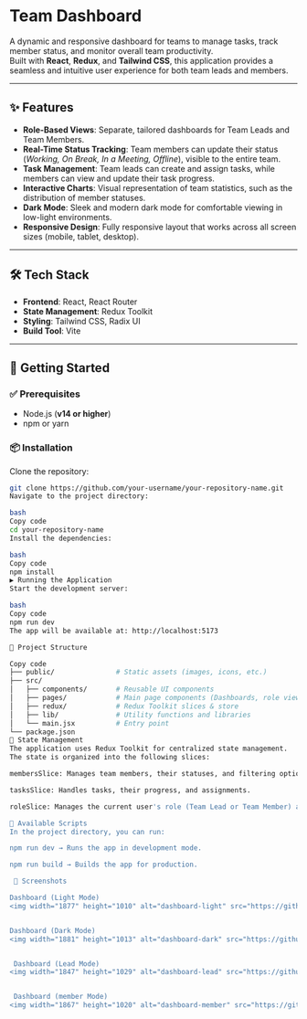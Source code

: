 
# Team Dashboard

A dynamic and responsive dashboard for teams to manage tasks, track member status, and monitor overall team productivity.  
Built with **React**, **Redux**, and **Tailwind CSS**, this application provides a seamless and intuitive user experience for both team leads and members.

---

## ✨ Features

- **Role-Based Views**: Separate, tailored dashboards for Team Leads and Team Members.  
- **Real-Time Status Tracking**: Team members can update their status (*Working, On Break, In a Meeting, Offline*), visible to the entire team.  
- **Task Management**: Team leads can create and assign tasks, while members can view and update their task progress.  
- **Interactive Charts**: Visual representation of team statistics, such as the distribution of member statuses.  
- **Dark Mode**: Sleek and modern dark mode for comfortable viewing in low-light environments.  
- **Responsive Design**: Fully responsive layout that works across all screen sizes (mobile, tablet, desktop).  

---

## 🛠 Tech Stack

- **Frontend**: React, React Router  
- **State Management**: Redux Toolkit  
- **Styling**: Tailwind CSS, Radix UI  
- **Build Tool**: Vite  
 

---

## 🚀 Getting Started

### ✅ Prerequisites
- Node.js (**v14 or higher**)  
- npm or yarn  

### 📦 Installation

Clone the repository:
```bash
git clone https://github.com/your-username/your-repository-name.git
Navigate to the project directory:

bash
Copy code
cd your-repository-name
Install the dependencies:

bash
Copy code
npm install
▶️ Running the Application
Start the development server:

bash
Copy code
npm run dev
The app will be available at: http://localhost:5173

📂 Project Structure

Copy code
├── public/               # Static assets (images, icons, etc.)
├── src/
│   ├── components/       # Reusable UI components
│   ├── pages/            # Main page components (Dashboards, role views)
│   ├── redux/            # Redux Toolkit slices & store
│   ├── lib/              # Utility functions and libraries
│   └── main.jsx          # Entry point
└── package.json
🔄 State Management
The application uses Redux Toolkit for centralized state management.
The state is organized into the following slices:

membersSlice: Manages team members, their statuses, and filtering options.

tasksSlice: Handles tasks, their progress, and assignments.

roleSlice: Manages the current user's role (Team Lead or Team Member) and enables view switching.

📜 Available Scripts
In the project directory, you can run:

npm run dev → Runs the app in development mode.

npm run build → Builds the app for production.

 📸 Screenshots

Dashboard (Light Mode)
<img width="1877" height="1010" alt="dashboard-light" src="https://github.com/user-attachments/assets/8c978060-fe85-436e-9916-63812b83be15" />


Dashboard (Dark Mode)
<img width="1881" height="1013" alt="dashboard-dark" src="https://github.com/user-attachments/assets/26d2fb69-5c48-4c6c-b83c-af56d1bd9114" />


 Dashboard (Lead Mode)
<img width="1847" height="1029" alt="dashboard-lead" src="https://github.com/user-attachments/assets/7b31ee36-5208-4c6c-b60d-4ee976ca68d1" />


 Dashboard (member Mode)
<img width="1867" height="1020" alt="dashboard-member" src="https://github.com/user-attachments/assets/358a938f-aa84-4cd5-bf24-67bf93c974df" />
